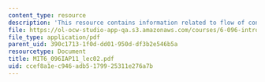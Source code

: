 ```yaml
---
content_type: resource
description: 'This resource contains information related to flow of control. '
file: https://ol-ocw-studio-app-qa.s3.amazonaws.com/courses/6-096-introduction-to-c-january-iap-2011/ccef8a1ec946adb5179925311e276a7b_MIT6_096IAP11_lec02.pdf
file_type: application/pdf
parent_uid: 390c1713-1f0d-dd01-950d-df3b2e546b5a
resourcetype: Document
title: MIT6_096IAP11_lec02.pdf
uid: ccef8a1e-c946-adb5-1799-25311e276a7b
---
```

